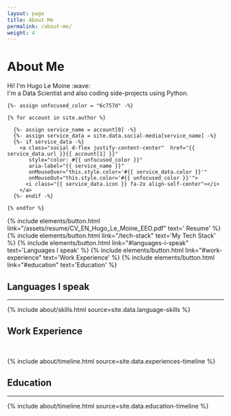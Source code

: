 ```yaml
---
layout: page
title: About Me
permalink: /about-me/
weight: 4
---
```


<div id="container">
  <p class="text-center">
    <h1><strong>About Me</strong></h1>
  </p>
  <p class="text-center">
    Hi! I'm Hugo Le Moine :wave:<br>
    I'm a Data Scientist and also coding side-projects using Python.
  </p>

  <div class="row d-flex justify-content-center mb-3">

    {%- assign unfocused_color = "6c757d" -%}
    
    {% for account in site.author %}
    
      {%- assign service_name = account[0] -%}
      {%- assign service_data = site.data.social-media[service_name] -%}
      {%- if service_data -%}
        <a class="social d-flex justify-content-center"  href="{{ service_data.url }}{{ account[1] }}"
           style="color: #{{ unfocused_color }}"
           aria-label="{{ service_name }}"
           onMouseOver="this.style.color='#{{ service_data.color }}'"
           onMouseOut="this.style.color='#{{ unfocused_color }}'">
          <i class="{{ service_data.icon }} fa-2x align-self-center"></i>
        </a>
      {%- endif -%}
    
    {% endfor %}

  </div>
  <p class="text-center">
   {% include elements/button.html link="/assets/resume/CV_EN_Hugo_Le_Moine_EEO.pdf" text='<i class="far fa-file-pdf  fa-1x align-self-center"></i> Resume' %}
   {% include elements/button.html link="/tech-stack" text='My Tech Stack' %}
   {% include elements/button.html link="#languages-i-speak" text='Languages I speak' %}
   {% include elements/button.html link="#work-experience" text='Work Experience' %}
   {% include elements/button.html link="#education" text='Education' %}
  </p>
</div>


## Languages I speak
---
{% include about/skills.html source=site.data.language-skills %}
&nbsp;
## Work Experience
&nbsp;
<div class="row">
  {% include about/timeline.html source=site.data.experiences-timeline %}
</div>

## Education
---
<div class="row">
  {% include about/timeline.html source=site.data.education-timeline %}
</div>

